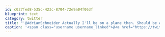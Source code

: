 ```yaml
---
id: c027fed8-535c-423c-8704-72e9a04f063f
blueprint: text
category: twitter
title: "'@AdrianSchneider Actually I'll be on a plane then. Should be a great discussion"
caption: '<span class="username username_linked">@<a href="https://twitter.com/AdrianSchneider" title="Adrian Schneider">AdrianSchneider</a></span> Actually I''ll be on a plane then. Should be a great discussion'
---
```

